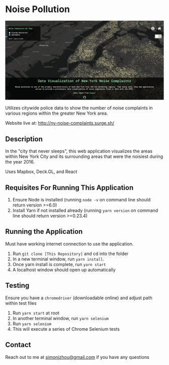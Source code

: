 # Noise Pollution

![Screenshot](data-viz-ny.png)

Utilizes citywide police data to show the number of noise complaints in various regions within the greater New York area.

Website live at: http://ny-noise-complaints.surge.sh/

## Description

In the "city that never sleeps", this web application visualizes the areas within New York City and its surrounding areas that were the noisiest during the year 2016.

Uses Mapbox, Deck.GL, and React

## Requisites For Running This Application
1. Ensure Node is installed (running `node -v` on command line should return version >=6.0)
2. Install Yarn if not installed already (running `yarn version` on command line should return version >=0.23.4)

## Running the Application

Must have working internet connection to use the application.

1. Run `git clone [This Repository]` and cd into the folder
3. In a new terminal window, run `yarn install`.
4. Once yarn install is complete, run `yarn start`
5. A localhost window should open up automatically

## Testing

Ensure you have a `chromedriver` (downloadable online) and adjust path within test files

1. Run `yarn start` at root
2. In another terminal window, run `yarn selenium`
3. Run `yarn selenium`
4. This will execute a series of Chrome Selenium tests

## Contact
Reach out to me at simonjzhou@gmail.com if you have any questions
